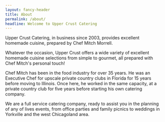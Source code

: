```yaml
---
layout: fancy-header
title: About
permalink: /about/
headline: Welcome to Upper Crust Catering
---
```


Upper Crust Catering, in business since 2003, provides excellent homemade
cuisine, prepared by Chef Mitch Morrell.

Whatever the occasion, Upper Crust offers a wide variety of excellent homemade
cuisine selections from simple to gourmet, all prepared with Chef Mitch's
personal touch!

Chef Mitch has been in the food industry for over 35 years. He was an Executive
Chef for upscale private country clubs in Florida for 15 years before moving to
Illinois. Once here, he worked in the same capacity, at a private country club
for five years before starting his own catering company.

We are a full service catering company, ready to assist you in the planning of
any of lives events, from office parties and family picnics to weddings in
Yorkville and the west Chicagoland area.
